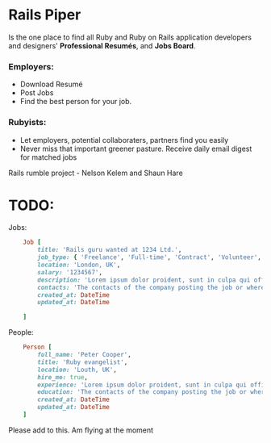 Rails Piper
============
Is the one place to find all Ruby and Ruby on Rails application developers and designers' **Professional Resumés**, and **Jobs Board**.

### Employers: 
* Download Resumé
* Post Jobs
* Find the best person for your job.

### Rubyists:
* Let employers, potential collaboraters, partners find you easily
* Never miss that important greener pasture. Receive daily email digest for matched jobs

Rails rumble project - Nelson Kelem and Shaun Hare


TODO:
======

Jobs:
``` ruby 
	Job [
		title: 'Rails guru wanted at 1234 Ltd.',
		job_type: { 'Freelance', 'Full-time', 'Contract', 'Volunteer', 'Other' },
		location: 'London, UK',
		salary: '1234567',
		description: 'Lorem ipsum dolor proident, sunt in culpa qui officia deserunt mollit anim id est laborum.',
		contacts: 'The contacts of the company posting the job or where to send applications.'
		created_at: DateTime
		updated_at: DateTime

	]
```

People:
```ruby
	Person [
		full_name: 'Peter Cooper',
		title: 'Ruby evangelist',
		location: 'Louth, UK',
		hire_me: true,
		experience: 'Lorem ipsum dolor proident, sunt in culpa qui officia deserunt mollit anim id est laborum.',
		education: 'The contacts of the company posting the job or where to send applications.'
		created_at: DateTime
		updated_at: DateTime
	]
```
Please add to this. Am flying at the moment 
